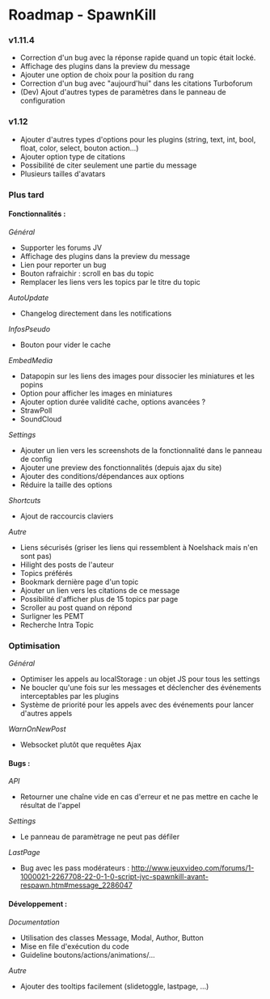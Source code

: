 Roadmap - SpawnKill
=====================

### v1.11.4
- Correction d'un bug avec la réponse rapide quand un topic était locké.
- Affichage des plugins dans la preview du message
- Ajouter une option de choix pour la position du rang
- Correction d'un bug avec "aujourd'hui" dans les citations Turboforum
- (Dev) Ajout d'autres types de paramètres dans le panneau de configuration

### v1.12
- Ajouter d'autres types d'options pour les plugins (string, text, int, bool, float, color, select, bouton action...)
- Ajouter option type de citations
- Possibilité de citer seulement une partie du message
- Plusieurs tailles d'avatars

### Plus tard

#### Fonctionnalités :
*Général*
- Supporter les forums JV
- Affichage des plugins dans la preview du message
- Lien pour reporter un bug
- Bouton rafraichir : scroll en bas du topic
- Remplacer les liens vers les topics par le titre du topic

*AutoUpdate*
- Changelog directement dans les notifications

*InfosPseudo*
- Bouton pour vider le cache

*EmbedMedia*
- Datapopin sur les liens des images pour dissocier les miniatures et les popins
- Option pour afficher les images en miniatures
- Ajouter option durée validité cache, options avancées ?
- StrawPoll
- SoundCloud

*Settings*
- Ajouter un lien vers les screenshots de la fonctionnalité dans le panneau de config
- Ajouter une preview des fonctionnalités (depuis ajax du site)
- Ajouter des conditions/dépendances aux options
- Réduire la taille des options

*Shortcuts*
- Ajout de raccourcis claviers

*Autre*
- Liens sécurisés (griser les liens qui ressemblent à Noelshack mais n'en sont pas)
- Hilight des posts de l'auteur
- Topics préférés
- Bookmark dernière page d'un topic
- Ajouter un lien vers les citations de ce message
- Possibilité d'afficher plus de 15 topics par page
- Scroller au post quand on répond
- Surligner les PEMT
- Recherche Intra Topic


### Optimisation

*Général*
- Optimiser les appels au localStorage : un objet JS pour tous les settings
- Ne boucler qu'une fois sur les messages et déclencher des événements interceptables par les plugins
- Système de priorité pour les appels avec des événements pour lancer d'autres appels

*WarnOnNewPost*
- Websocket plutôt que requêtes Ajax

#### Bugs :

*API*
- Retourner une chaîne vide en cas d'erreur et ne pas mettre en cache le résultat de l'appel

*Settings*
- Le panneau de paramètrage ne peut pas défiler

*LastPage*
- Bug avec les pass modérateurs : http://www.jeuxvideo.com/forums/1-1000021-2267708-22-0-1-0-script-jvc-spawnkill-avant-respawn.htm#message_2286047


#### Développement :

*Documentation*
- Utilisation des classes Message, Modal, Author, Button
- Mise en file d'exécution du code
- Guideline boutons/actions/animations/...

*Autre*
- Ajouter des tooltips facilement (slidetoggle, lastpage, ...)